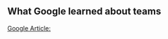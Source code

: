 ## What Google learned about teams

[Google Article:](https://www.nytimes.com/2016/02/28/magazine/what-google-learned-from-its-quest-to-build-the-perfect-team.html)